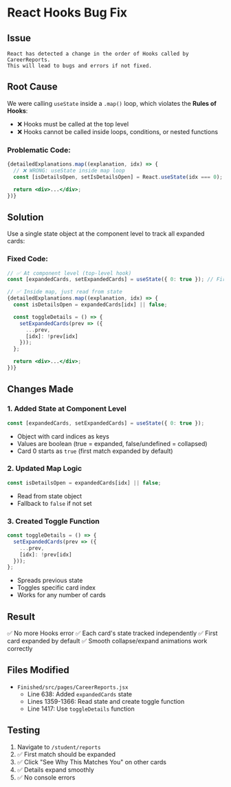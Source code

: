 # React Hooks Bug Fix

## Issue
```
React has detected a change in the order of Hooks called by CareerReports.
This will lead to bugs and errors if not fixed.
```

## Root Cause
We were calling `useState` inside a `.map()` loop, which violates the **Rules of Hooks**:
- ❌ Hooks must be called at the top level
- ❌ Hooks cannot be called inside loops, conditions, or nested functions

### Problematic Code:
```jsx
{detailedExplanations.map((explanation, idx) => {
  // ❌ WRONG: useState inside map loop
  const [isDetailsOpen, setIsDetailsOpen] = React.useState(idx === 0);

  return <div>...</div>;
})}
```

## Solution
Use a single state object at the component level to track all expanded cards:

### Fixed Code:
```jsx
// ✅ At component level (top-level hook)
const [expandedCards, setExpandedCards] = useState({ 0: true }); // First card expanded

// ✅ Inside map, just read from state
{detailedExplanations.map((explanation, idx) => {
  const isDetailsOpen = expandedCards[idx] || false;

  const toggleDetails = () => {
    setExpandedCards(prev => ({
      ...prev,
      [idx]: !prev[idx]
    }));
  };

  return <div>...</div>;
})}
```

## Changes Made

### 1. Added State at Component Level
```jsx
const [expandedCards, setExpandedCards] = useState({ 0: true });
```
- Object with card indices as keys
- Values are boolean (true = expanded, false/undefined = collapsed)
- Card 0 starts as `true` (first match expanded by default)

### 2. Updated Map Logic
```jsx
const isDetailsOpen = expandedCards[idx] || false;
```
- Read from state object
- Fallback to `false` if not set

### 3. Created Toggle Function
```jsx
const toggleDetails = () => {
  setExpandedCards(prev => ({
    ...prev,
    [idx]: !prev[idx]
  }));
};
```
- Spreads previous state
- Toggles specific card index
- Works for any number of cards

## Result
✅ No more Hooks error
✅ Each card's state tracked independently
✅ First card expanded by default
✅ Smooth collapse/expand animations work correctly

## Files Modified
- `Finished/src/pages/CareerReports.jsx`
  - Line 638: Added `expandedCards` state
  - Lines 1359-1366: Read state and create toggle function
  - Line 1417: Use `toggleDetails` function

## Testing
1. Navigate to `/student/reports`
2. ✅ First match should be expanded
3. ✅ Click "See Why This Matches You" on other cards
4. ✅ Details expand smoothly
5. ✅ No console errors
